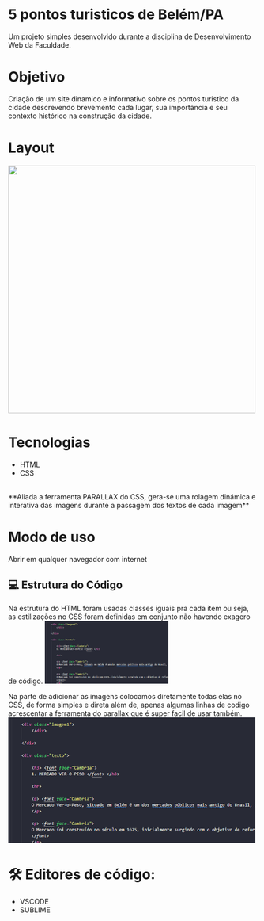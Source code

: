 # 5 pontos turisticos de Belém/PA
Um projeto simples desenvolvido durante a disciplina de Desenvolvimento Web da Faculdade.

# Objetivo
Criação de um site dinamico e informativo sobre os pontos turistico da cidade descrevendo brevemento cada lugar, sua importância e seu contexto histórico na construção da cidade.

# Layout
<img width="500" height="500" src="https://github.com/user-attachments/assets/7cb867ac-0f95-413d-b359-58fd62aafa91" />

# Tecnologias
* HTML
* CSS
<br>
**Aliada a ferramenta PARALLAX do CSS, gera-se uma rolagem dinámica e interativa das imagens durante a passagem dos textos de cada imagem**

# Modo de uso
Abrir em qualquer navegador com internet

## 💻 Estrutura do Código
Na estrutura do HTML foram usadas classes iguais pra cada item ou seja, as estilizações no CSS foram definidas em conjunto não havendo exagero de código.
<img src="imagens/codigo.png" alt="Texto alternativo para a imagem" width="250">

Na parte de adicionar as imagens colocamos diretamente todas elas no CSS, de forma simples e direta
além de, apenas algumas linhas de codigo acrescentar a ferramenta do parallax que é super facil de usar também.
<img src="imagens/codigo.png" alt="Texto alternativo para a imagem" width="500">

# 🛠️ Editores de código:
* VSCODE
* SUBLIME

